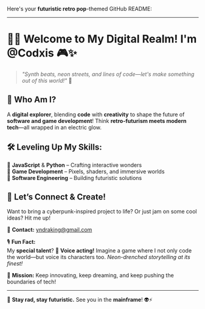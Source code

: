 Here's your **futuristic retro pop**-themed GitHub README:  

---

# 🚀🌌 Welcome to My Digital Realm! I'm **@Codxis** 🎮✨  

> _"Synth beats, neon streets, and lines of code—let's make something out of this world!"_ 🌠  

## 👾 Who Am I?  
A **digital explorer**, blending **code** with **creativity** to shape the future of **software and game development**! Think **retro-futurism meets modern tech**—all wrapped in an electric glow.  

## 🛠️ Leveling Up My Skills:  
🔹 **JavaScript** & **Python** – Crafting interactive wonders  
🔹 **Game Development** – Pixels, shaders, and immersive worlds  
🔹 **Software Engineering** – Building futuristic solutions  

## 🤝 Let’s Connect & Create!  
Want to bring a cyberpunk-inspired project to life? Or just jam on some cool ideas? Hit me up!  

📩 **Contact:** yndraking@gmail.com  

🎙️ **Fun Fact:**  
My **special talent**? 🎤 **Voice acting!** Imagine a game where I not only code the world—but voice its characters too. _Neon-drenched storytelling at its finest!_  

🔮 **Mission:** Keep innovating, keep dreaming, and keep pushing the boundaries of tech!  

---

💾 **Stay rad, stay futuristic.** See you in the **mainframe**! 👽⚡  

